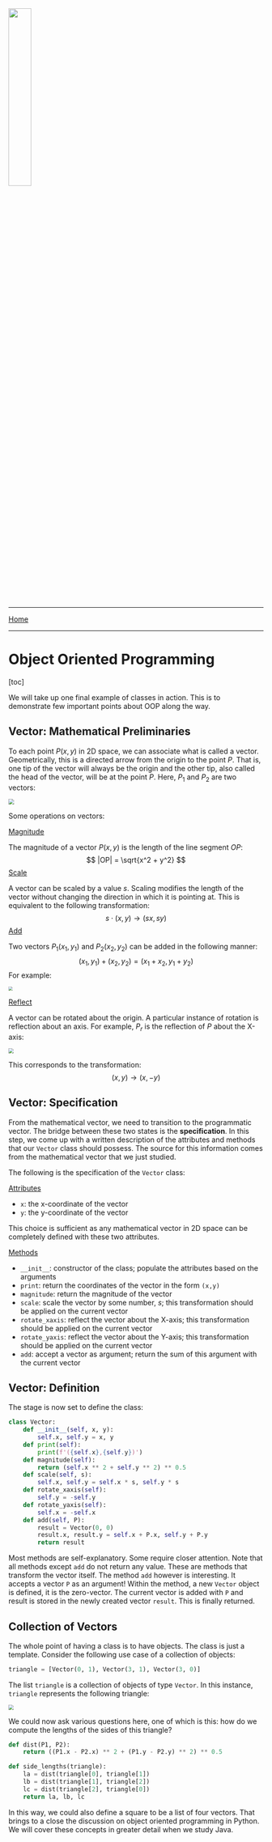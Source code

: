 <img src="../assets/images/logo.png" width=30% />

<hr>
<span style="display:flex; justify-content: space-between;">
	<a href="../index.html">Home</a> 
</span> 
<hr>

# Object Oriented Programming

[toc]

We will take up one final example of classes in action. This is to demonstrate few important points about OOP along the way.

## Vector: Mathematical Preliminaries

To each point $P(x, y)$ in 2D space, we can associate what is called a vector. Geometrically, this is a directed arrow from the origin to the point $P$. That is, one tip of the vector will always be the origin and the other tip, also called the head of the vector, will be at the point $P$. Here, $P_1$ and $P_2$ are two vectors:



<img src="../assets/images/img-59.png" style="zoom:70%"  />



Some operations on vectors:

<u>Magnitude</u>

The magnitude of a vector $P(x, y)$ is the length of the line segment $OP$:
$$
|OP| = \sqrt{x^2 + y^2}
$$
<u>Scale</u>

A vector can be scaled by a value $s$. Scaling modifies the length of the vector without changing the direction in which it is pointing at. This is equivalent to the following transformation:
$$
s \cdot (x, y) \rightarrow (sx, sy)
$$
<u>Add</u>

Two vectors $P_1(x_1, y_1)$ and $P_2(x_2, y_2)$ can be added in the following manner:
$$
(x_1, y_1) + (x_2, y_2) = (x_1 + x_2, y_1 + y_2)
$$
For example:

<img src="../assets/images/img-60.png" style="zoom:50%"  />

<u>Reflect</u>

A vector can be rotated about the origin. A particular instance of rotation is reflection about an axis. For example, $P_r$ is the reflection of $P$ about the X-axis:

<img src="../assets/images/img-61.png" style="zoom:60%"  />

This corresponds to the transformation:
$$
(x, y) \rightarrow (x, -y)
$$

## Vector: Specification

From the mathematical vector, we need to transition to the programmatic vector. The bridge between these two states is the **specification**. In this step, we come up with a written description of the attributes and methods that our `Vector` class should possess. The source for this information comes from the mathematical vector that we just studied.

The following is the specification of the `Vector` class:

<u>Attributes</u>

- `x`: the x-coordinate of the vector
- `y`: the y-coordinate of the vector

This choice is sufficient as any mathematical vector in 2D space can be completely defined with these two attributes.

<u>Methods</u>

- `__init__`: constructor of the class; populate the attributes based on the arguments
- `print`: return the coordinates of the vector in the form `(x,y)`
- `magnitude`: return the magnitude of the vector
- `scale`: scale the vector by some number, $s$; this transformation should be applied on the current vector
- `rotate_xaxis`: reflect the vector about the X-axis; this transformation should be applied on the current vector
- `rotate_yaxis`: reflect the vector about the Y-axis; this transformation should be applied on the current vector
- `add`: accept a vector as argument; return the sum of this argument with the current vector



## Vector: Definition

The stage is now set to define the class:

```python
class Vector:
    def __init__(self, x, y):
        self.x, self.y = x, y
    def print(self):
        print(f'({self.x},{self.y})')
    def magnitude(self):
        return (self.x ** 2 + self.y ** 2) ** 0.5
    def scale(self, s):
        self.x, self.y = self.x * s, self.y * s
    def rotate_xaxis(self):
        self.y = -self.y
    def rotate_yaxis(self):
        self.x = -self.x
    def add(self, P):
        result = Vector(0, 0)
        result.x, result.y = self.x + P.x, self.y + P.y
        return result
```

Most methods are self-explanatory. Some require closer attention. Note that all methods except `add` do not return any value. These are methods that transform the vector itself. The method `add` however is interesting. It accepts a vector `P` as an argument! Within the method, a new `Vector` object is defined, it is the zero-vector. The current vector is added with `P` and result is stored in the newly created vector `result`. This is finally returned.



## Collection of Vectors

The whole point of having a class is to have objects. The class is just a template. Consider the following use case of a collection of objects:

```python
triangle = [Vector(0, 1), Vector(3, 1), Vector(3, 0)]
```

The list `triangle` is a collection of objects of type `Vector`. In this instance, `triangle` represents the following triangle:



<img src="../assets/images/img-62.png" style="zoom:60%"  />

We could now ask various questions here, one of which is this: how do we compute the lengths of the sides of this triangle?

```python
def dist(P1, P2):
    return ((P1.x - P2.x) ** 2 + (P1.y - P2.y) ** 2) ** 0.5

def side_lengths(triangle):
    la = dist(triangle[0], triangle[1])
    lb = dist(triangle[1], triangle[2])
    lc = dist(triangle[2], triangle[0])
    return la, lb, lc
```

In this way, we could also define a square to be a list of four vectors. That brings to a close the discussion on object oriented programming in Python. We will cover these concepts in greater detail when we study Java.

